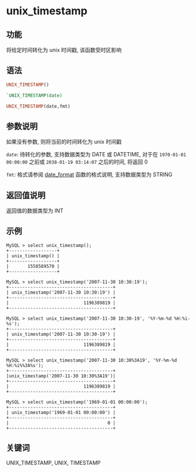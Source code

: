 # unix_timestamp

## 功能

将给定时间转化为 unix 时间戳, 该函数受时区影响

## 语法

```Haskell
UNIX_TIMESTAMP()
```

```Haskell
`UNIX_TIMESTAMP(date)
```

```Haskell
UNIX_TIMESTAMP(date,fmt)
```

## 参数说明

如果没有参数, 则将当前的时间转化为 unix 时间戳

`date`: 待转化的参数, 支持数据类型为 DATE 或 DATETIME, 对于在 `1970-01-01 00:00:00` 之前或 `2038-01-19 03:14:07` 之后的时间, 将返回 0

`fmt`: 格式请参阅  [date_format](../date-time-functions/date_format.md) 函数的格式说明, 支持数据类型为 STRING

## 返回值说明

返回值的数据类型为 INT

## 示例

```Plain Text
MySQL > select unix_timestamp();
+------------------+
| unix_timestamp() |
+------------------+
|       1558589570 |
+------------------+

MySQL > select unix_timestamp('2007-11-30 10:30:19');
+---------------------------------------+
| unix_timestamp('2007-11-30 10:30:19') |
+---------------------------------------+
|                            1196389819 |
+---------------------------------------+

MySQL > select unix_timestamp('2007-11-30 10:30-19', '%Y-%m-%d %H:%i-%s');
+---------------------------------------+
| unix_timestamp('2007-11-30 10:30-19') |
+---------------------------------------+
|                            1196389819 |
+---------------------------------------+

MySQL > select unix_timestamp('2007-11-30 10:30%3A19', '%Y-%m-%d %H:%i%%3A%s');
+---------------------------------------+
|unix_timestamp('2007-11-30 10:30%3A19')|
+---------------------------------------+
|                            1196389819 |
+---------------------------------------+

MySQL > select unix_timestamp('1969-01-01 00:00:00');
+---------------------------------------+
| unix_timestamp('1969-01-01 00:00:00') |
+---------------------------------------+
|                                     0 |
+---------------------------------------+
```

## 关键词

UNIX_TIMESTAMP, UNIX, TIMESTAMP
